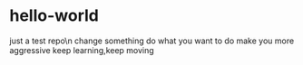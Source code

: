 # hello-world
just a test repo\n
change something
do what you want to do
make you more aggressive
keep learning,keep moving
